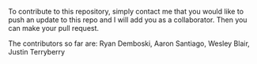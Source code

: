 To contribute to this repository, simply contact me that you would like to push an update to this repo and I will add you as a collaborator. Then you can make your pull request.

The contributors so far are: Ryan Demboski, Aaron Santiago, Wesley Blair, Justin Terryberry
